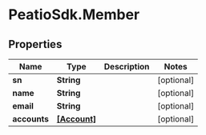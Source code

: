 # PeatioSdk.Member

## Properties
Name | Type | Description | Notes
------------ | ------------- | ------------- | -------------
**sn** | **String** |  | [optional] 
**name** | **String** |  | [optional] 
**email** | **String** |  | [optional] 
**accounts** | [**[Account]**](Account.md) |  | [optional] 


